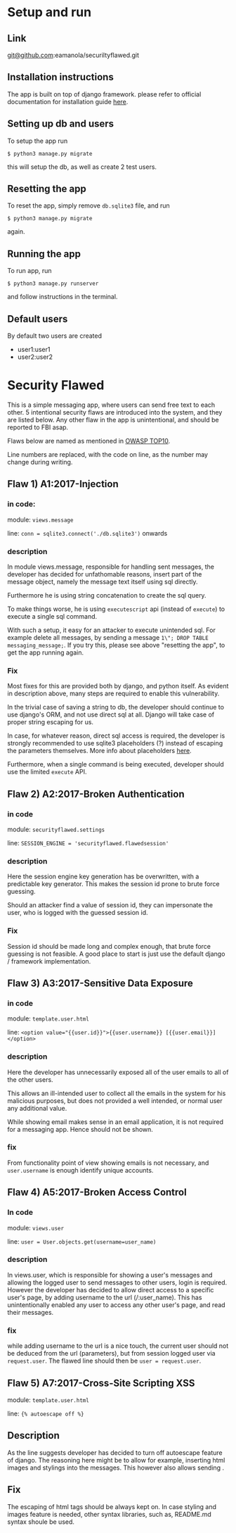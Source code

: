 # Setup and run

## Link

git@github.com:eamanola/securiltyflawed.git

## Installation instructions

The app is built on top of django framework. please refer to official documentation for installation guide [here](https://docs.djangoproject.com/en/3.2/topics/install/).

## Setting up db and users

To setup the app run

`$ python3 manage.py migrate`

this will setup the db, as well as create 2 test users.

## Resetting the app

To reset the app, simply remove `db.sqlite3` file, and run

`$ python3 manage.py migrate`

again.

## Running the app

To run app, run

`$ python3 manage.py runserver`

and follow instructions in the terminal.

## Default users

By default two users are created

* user1:user1
* user2:user2

# Security Flawed

This is a simple messaging app, where users can send free text to each other. 5 intentional security flaws are introduced into the system, and they are listed below. Any other flaw in the app is unintentional, and should be reported to FBI asap.

Flaws below are named as mentioned in [OWASP TOP10](https://owasp.org/www-project-top-ten/).

Line numbers are replaced, with the code on line, as the number may change during writing.

## Flaw 1) A1:2017-Injection

### in code:

module: `views.message`

line: `conn = sqlite3.connect('./db.sqlite3')` onwards

### description

In module views.message, responsible for handling sent messages, the developer has decided for unfathomable reasons, insert part of the message object, namely the message text itself using sql directly.

Furthermore he is using string concatenation to create the sql query.

To make things worse, he is using `executescript` api (instead of `execute`) to execute a single sql command.

With such a setup, it easy for an attacker to execute unintended sql. For example delete all messages, by sending a message `1\"; DROP TABLE messaging_message;`. If you try this, please see above "resetting the app", to get the app running again.

### Fix

Most fixes for this are provided both by django, and python itself. As evident in description above, many steps are required to enable this vulnerability.

In the trivial case of saving a string to db, the developer should continue to use django's ORM, and not use direct sql at all. Django will take case of proper string escaping for us.

In case, for whatever reason, direct sql access is required, the developer is strongly recommended to use sqlite3 placeholders (?) instead of escaping the parameters themselves. More info about placeholders [here](https://docs.python.org/3/library/sqlite3.html).

Furthermore, when a single command is being executed, developer should use the limited `execute` API.

## Flaw 2) A2:2017-Broken Authentication

### in code

module: `securityflawed.settings`

line: `SESSION_ENGINE = 'securityflawed.flawedsession'`

### description

Here the session engine key generation has be overwritten, with a predictable key generator. This makes the session id prone to brute force guessing.

Should an attacker find a value of session id, they can impersonate the user, who is logged with the guessed session id.

### Fix

Session id should be made long and complex enough, that brute force guessing is not feasible. A good place to start is just use the default django / framework implementation.

## Flaw 3) A3:2017-Sensitive Data Exposure

### in code

module: `template.user.html`

line: `<option value="{{user.id}}">{{user.username}} [{{user.email}}]</option>`

### description

Here the developer has unnecessarily exposed all of the user emails to all of the other users.

This allows an ill-intended user to collect all the emails in the system for his malicious purposes, but does not provided a well intended, or normal user any additional value.

While showing email makes sense in an email application, it is not required for a messaging app. Hence should not be shown.

### fix

From functionality point of view showing emails is not necessary, and `user.username` is enough identify unique accounts.

## Flaw 4) A5:2017-Broken Access Control

### In code

module: `views.user`

line: `user = User.objects.get(username=user_name)`

### description

In views.user, which is responsible for showing a user's messages and allowing the logged user to send messages to other users, login is required. However the developer has decided to allow direct access to a specific user's page, by adding username to the url (/:user_name). This has unintentionally enabled any user to access any other user's page, and read their messages.

### fix

while adding username to the url is a nice touch, the current user should not be deduced from the url (parameters), but from session logged user via `request.user`. The flawed line should then be `user = request.user`.

## Flaw 5) A7:2017-Cross-Site Scripting XSS

module: `template.user.html`

line: `{% autoescape off %}`

## Description

As the line suggests developer has decided to turn off autoescape feature of django. The reasoning here might be to allow for example, inserting html images and stylings into the messages. This however also allows sending <script /> tags, eg <script>alert(1)</script>.

## Fix

The escaping of html tags should be always kept on. In case styling and images feature is needed, other syntax libraries, such as, README.md syntax shoule be used.
